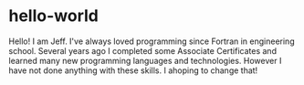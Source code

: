 # hello-world
Hello!  I am Jeff. I've always loved programming since Fortran in engineering school. Several years ago I completed some Associate Certificates and learned many new programming languages and technologies. However I have not done anything with these skills.  I ahoping to change that!
